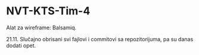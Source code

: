 # NVT-KTS-Tim-4

Alat za wireframe: Balsamiq.


21.11. Slučajno obrisani svi fajlovi i commitovi sa repozitorijuma, pa su danas dodati opet.